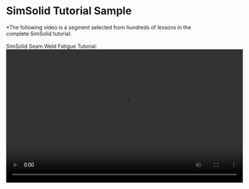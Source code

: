 # SimSolid Tutorial Sample 
*The following video is a segment selected from hundreds of lessons in the complete SimSolid tutorial:
<br><br>
SimSolid Seam Weld Fatigue Tutorial:
<video width="640" height="360" controls>
  <source src="SimSolid_Seam_Weld_Fatigue.mp4" type="video/mp4">
</video>
